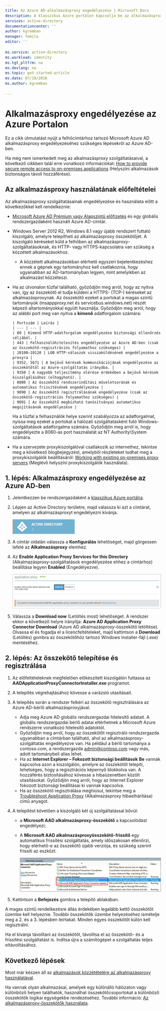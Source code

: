 ```yaml
---
title: Az Azure AD-alkalmazásproxy engedélyezése | Microsoft Docs
description: A klasszikus Azure portálon kapcsolja be az alkalmazásproxyt, majd telepítse a fordított proxyhoz tartozó összekötőket.
services: active-directory
documentationcenter: ''
author: kgremban
manager: femila
editor: ''

ms.service: active-directory
ms.workload: identity
ms.tgt_pltfrm: na
ms.devlang: na
ms.topic: get-started-article
ms.date: 07/19/2016
ms.author: kgremban

---
```

# Alkalmazásproxy engedélyezése az Azure Portalon
Ez a cikk útmutatást nyújt a felhőcímtárhoz tartozó Microsoft Azure AD alkalmazásproxy engedélyezéséhez szükséges lépésekről az Azure AD-ben.

Ha még nem ismerkedett meg az alkalmazásproxy szolgáltatásaival, a következő cikkben talál erre vonatkozó információkat: [How to provide secure remote access to on-premises applications](active-directory-application-proxy-get-started.md) (Helyszíni alkalmazások biztonságos távoli hozzáférése).

## Az alkalmazásproxy használatának előfeltételei
Az alkalmazásproxy szolgáltatásainak engedélyezése és használata előtt a következőkkel kell rendelkeznie:

* [Microsoft Azure AD Prémium vagy Alapszintű előfizetés](active-directory-editions.md) és egy globális rendszergazdaként használt Azure AD-címtár.
* Windows Server 2012 R2, Windows 8.1 vagy újabb rendszert futtató kiszolgáló, amelyre telepítheti az alkalmazásproxy összekötőjét. A kiszolgáló kéréseket küld a felhőben az alkalmazásproxy-szolgáltatásoknak, és HTTP- vagy HTTPS-kapcsolatra van szükség a közzétett alkalmazásokhoz.
  
  * A közzétett alkalmazásokban elérhető egyszeri bejelentkezéshez ennek a gépnek egy tartományhoz kell csatlakoznia, hogy ugyanabban az AD-tartományban legyen, mint amelyikben az alkalmazást közzéteszi.
* Ha az útvonalon tűzfal található, győződjön meg arról, hogy az nyitva van, így az összekötő el tudja küldeni a HTTPS- (TCP-) kéréseket az alkalmazásproxynak. Az összekötő ezeket a portokat a magas szintű tartományok (msappproxy.net és servicebus.windows.net) részét képező altartományokkal együtt használja. Győződjön meg arról, hogy az alábbi port meg van nyitva a **kimenő** adatforgalom számára:
  
      | Portszám | Leírás |
      | --- | --- |
      | 80 | Kimenő HTTP-adatforgalom engedélyezése biztonsági ellenőrzés céljából. |
      | 443 | Felhasználóhitelesítés engedélyezése az Azure AD-ben (csak az összekötő-regisztrációs folyamathoz szükséges) |
      | 10100–10120 | LOB HTTP-válaszok visszaküldésének engedélyezése a proxyra |
      | 9352, 5671 | A bejövő kérések kommunikációjának engedélyezése az összekötőtől az Azure-szolgáltatás irányába. |
      | 9350 | A nagyobb teljesítmény elérése érdekében a bejövő kérések kiszolgálásához (elhagyható). |
      | 8080 | Az összekötő rendszerindítási műveletsorának és automatikus frissítésének engedélyezése |
      | 9090 | Az összekötő regisztrálásának engedélyezése (csak az összekötő-regisztrációs folyamathoz szükséges) |
      | 9091 | Az összekötő megbízható tanúsítványai automatikus megújításának engedélyezése |
  
    Ha a tűzfal a felhasználók helye szerint szabályozza az adatforgalmat, nyissa meg ezeket a portokat a hálózati szolgáltatásként futó Windows-szolgáltatások adatforgalma számára. Győződjön meg arról is, hogy engedélyezte a 8080-as port használatát az NT Authority\System számára.
* Ha a szervezete proxykiszolgálóval csatlakozik az internethez, tekintse meg a következő blogbejegyzést, amelyből részleteket tudhat meg a proxykiszolgálók beállításáról: [Working with existing on-premises proxy servers](https://blogs.technet.microsoft.com/applicationproxyblog/2016/03/07/working-with-existing-on-prem-proxy-servers-configuration-considerations-for-your-connectors/) (Meglévő helyszíni proxykiszolgálók használata).

## 1. lépés: Alkalmazásproxy engedélyezése az Azure AD-ben
1. Jelentkezzen be rendszergazdaként a [klasszikus Azure portálra](https://manage.windowsazure.com/).
2. Lépjen az Active Directory területre, majd válassza ki azt a címtárat, amelyen az alkalmazásproxyt engedélyezni kívánja.
   
    ![Active Directory – ikon](./media/active-directory-application-proxy-enable/ad_icon.png)
3. A címtár oldalán válassza a **Konfigurálás** lehetőséget, majd görgessen lefelé az **Alkalmazásproxy** elemhez.
4. Az **Enable Application Proxy Services for this Directory** (Alkalmazásproxy-szolgáltatások engedélyezése ehhez a címtárhoz) beállítása legyen **Enabled** (Engedélyezve).
   
    ![Alkalmazásproxy engedélyezése](./media/active-directory-application-proxy-enable/app_proxy_enable.png)
5. Válassza a **Download now** (Letöltés most) lehetőséget. A rendszer ekkor a következő helyre irányítja: **Azure AD Application Proxy Connector Download** (Azure AD alkalmazásproxy-összekötő letöltése). Olvassa el és fogadja el a licencfeltételeket, majd kattintson a **Download** (Letöltés) gombra az összekötőhöz tartozó Windows Installer-fájl (.exe) mentéséhez.

## 2. lépés: Az összekötő telepítése és regisztrálása
1. Az előfeltételeknek megfelelően előkészített kiszolgálón futtassa az **AADApplicationProxyConnectorInstaller.exe** programot.
2. A telepítés végrehajtásához kövesse a varázsló utasításait.
3. A telepítés során a rendszer felkéri az összekötő regisztrálására az Azure AD-bérlő alkalmazásproxyjával.
   
   * Adja meg Azure AD globális rendszergazdai hitelesítő adatait. A globális rendszergazdai bérlő adatai eltérhetnek a Microsoft Azure rendszerre vonatkozó hitelesítő adatoktól.
   * Győződjön meg arról, hogy az összekötőt regisztráló rendszergazda ugyanabban a címtárban található, ahol az alkalmazásproxy-szolgáltatás engedélyezve van. Ha például a bérlő tartománya a contoso.com, a rendszergazda admin@contoso.com vagy más, adott tartománybeli alias lehet.
   * Ha az **Internet Explorer – Fokozott biztonsági beállítások** **Be** vannak kapcsolva azon a kiszolgálón, amelyre az összekötőt telepíti, lehetséges, hogy a regisztrációs képernyő blokkolva van. A hozzáférés biztosításához kövesse a hibaüzenetben közölt utasításokat. Győződjön meg arról, hogy az Internet Explorer fokozott biztonsági beállításai ki vannak kapcsolva.
   * Ha az összekötő regisztrálása meghiúsul, tekintse meg a [Troubleshoot Application Proxy](active-directory-application-proxy-troubleshoot.md) (Alkalmazásproxy hibaelhárítása) című anyagot.  
4. A telepítést követően a kiszolgáló két új szolgáltatással bővül:
   
   * a **Microsoft AAD alkalmazásproxy-összekötő** a kapcsolódást engedélyezi;
   * A **Microsoft AAD alkalmazásproxyösszekötő-frissítő** egy automatikus frissítési szolgáltatás, amely időszakosan ellenőrzi, hogy elérhető-e az összekötő újabb verziója, és szükség szerint frissíti az eszközt.
     
     ![Az alkalmazásproxy összekötőjének szolgáltatásai – képernyőfelvétel](./media/active-directory-application-proxy-enable/app_proxy_services.png)
5. Kattintson a **Befejezés** gombra a telepítő ablakában.

A magas szintű rendelkezésre állás érdekében legalább kettő összekötőt üzembe kell helyeznie. További összekötők üzembe helyezéséhez ismételje meg a 2. és a 3. lépésben leírtakat. Minden egyes összekötőt külön kell regisztrálni.

Ha el kívánja távolítani az összekötőt, távolítsa el az összekötő- és a frissítési szolgáltatást is. Indítsa újra a számítógépet a szolgáltatás teljes eltávolításához.

## Következő lépések
Most már készen áll az [alkalmazások közzétételére az alkalmazásproxy használatával](active-directory-application-proxy-publish.md).

Ha vannak olyan alkalmazásai, amelyek egy különálló hálózaton vagy különböző helyen találhatók, használhat összekötőcsoportokat a különböző összekötők logikai egységekbe rendezéséhez. További információ: [Az alkalmazásproxy-összekötők használata](active-directory-application-proxy-connectors.md).

<!--HONumber=Sep16_HO4-->


